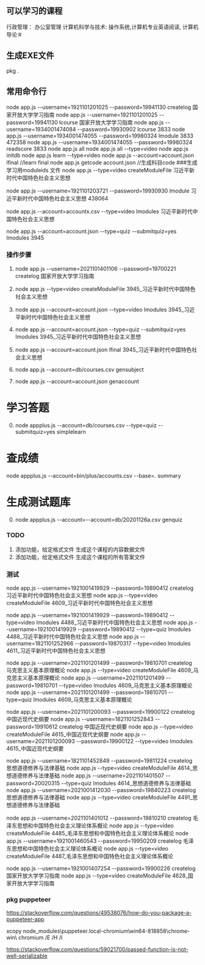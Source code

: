 ## 可以学习的课程
行政管理： 办公室管理
计算机科学与技术: 操作系统,计算机专业英语阅读, 计算机导论＃

## 生成EXE文件
pkg .


## 常用命令行

node app.js  --username=1921101201025 --password=19941130 createlog 国家开放大学学习指南
node app.js  --username=1921101201025 --password=19941130 lcourse 国家开放大学学习指南
node app.js  --username=1934001474084 --password=19930902 lcourse 3833
node app.js  --username=1934001474055 --password=19980324 lmodule 3833 472358
node app.js  --username=1934001474055 --password=19980324 readscore 3833
node app.js all
node app.js all --type=video
node app.js initdb
node app.js learn --type=video
node app.js --account=account.json lfinal  //learn final 
node app.js getcode account.json   //生成科目code 
###生成学习用moduleids 文件
node app.js --type=video createModuleFile 习近平新时代中国特色社会主义思想

node app.js  --username=1921101203721 --password=19930930 lmodule 习近平新时代中国特色社会主义思想 438064

node app.js  --account=accountx.csv --type=video lmodules 习近平新时代中国特色社会主义思想

node app.js  --account=account.json --type=quiz --submitquiz=yes lmodules 3945

### 操作步骤
1. node app.js  --username=2021101401106 --password=19700221 createlog 国家开放大学学习指南
2. node app.js --type=video createModuleFile 3945_习近平新时代中国特色社会主义思想
3. node app.js  --account=account.json --type=video lmodules 3945_习近平新时代中国特色社会主义思想
4. node app.js  --account=account.json --type=quiz --submitquiz=yes lmodules 3945_习近平新时代中国特色社会主义思想
5. node app.js  --account=account.json   lfinal 3945_习近平新时代中国特色社会主义思想

0. node app.js  --account=db/courses.csv gensubject
0. node app.js  --account=account.json genaccount
# 学习答题
0. node appplus.js  --account=db/courses.csv --type=quiz --submitquiz=yes  simplelearn
# 查成绩
node appplus.js --account=bin/plus/accounts.csv --base=. summary
# 生成测试题库
0. node appplus.js  --account=--account=db/20201126a.csv  genquiz
 
### TODO
1. 添加功能，给定格式文件 生成这个课程的内容数据文件
2. 添加功能，给定格式文件 生成这个课程的所有答案文件

### 测试
node app.js  --username=1921001419929 --password=19890412 createlog 习近平新时代中国特色社会主义思想
node app.js  --type=video createModuleFile 4609_习近平新时代中国特色社会主义思想

node app.js  --username=1921001419929 --password=19890412 --type=video lmodules 4488_习近平新时代中国特色社会主义思想
node app.js  --username=1921001419929 --password=19890412 --type=quiz lmodules 4488_习近平新时代中国特色社会主义思想
node app.js  --username=1821101252966 --password=19870317 --type=video lmodules 4611_习近平新时代中国特色社会主义思想


node app.js  --username=2021101201499 --password=19810701 createlog 马克思主义基本原理概论
node app.js  --type=video createModuleFile 4609_马克思主义基本原理概论
node app.js  --username=2021101201499 --password=19810701 --type=video lmodules 4609_马克思主义基本原理概论
node app.js  --username=2021101201499 --password=19810701 --type=quiz lmodules 4609_马克思主义基本原理概论

node app.js  --username=2021101200093 --password=19900122 createlog 中国近现代史纲要
node app.js  --username=1821101252843 --password=19910612 createlog 中国近现代史纲要
node app.js  --type=video createModuleFile 4615_中国近现代史纲要
node app.js  --username=2021101200093 --password=19900122 --type=video lmodules  4615_中国近现代史纲要


node app.js  --username=1821101452849 --password=19811224 createlog 思想道德修养与法律基础
node app.js  --type=video createModuleFile 4614_思想道德修养与法律基础
node app.js  --username=2021101401507 --password=20020315 --type=quiz lmodules 4614_思想道德修养与法律基础
node app.js  --username=2021001412030 --password=19840223 createlog 思想道德修养与法律基础
node app.js  --type=video createModuleFile 4491_思想道德修养与法律基础


node app.js  --username=2021101401012 --password=19810210 createlog 毛泽东思想和中国特色社会主义理论体系概论
node app.js  --type=video createModuleFile 4485_毛泽东思想和中国特色社会主义理论体系概论
node app.js  --username=1921001460543 --password=19950209 createlog 毛泽东思想和中国特色社会主义理论体系概论
node app.js  --type=video createModuleFile 4487_毛泽东思想和中国特色社会主义理论体系概论

node app.js  --username=1921001407254 --password=19900226 createlog 国家开放大学学习指南
node app.js  --type=video createModuleFile 4628_国家开放大学学习指南


### pkg puppeteer

https://stackoverflow.com/questions/49538076/how-do-you-package-a-puppeteer-app

xcopy node_modules\puppeteer\.local-chromium\win64-818858\chrome-win\ chromium /E /H /I


https://stackoverflow.com/questions/59021700/passed-function-is-not-well-serializable


